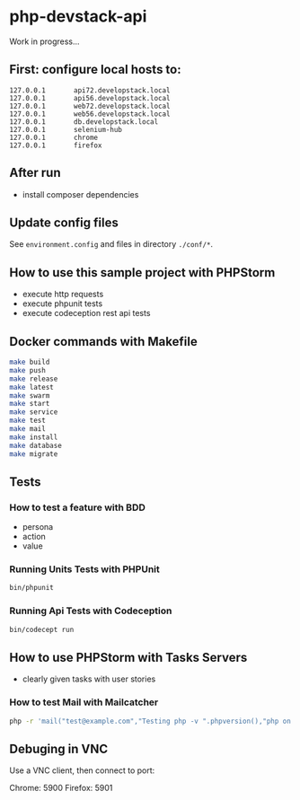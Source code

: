 # php-devstack-api

Work in progress...

## First: configure local hosts to:
```
127.0.0.1		api72.developstack.local
127.0.0.1		api56.developstack.local
127.0.0.1		web72.developstack.local
127.0.0.1		web56.developstack.local
127.0.0.1		db.developstack.local
127.0.0.1		selenium-hub
127.0.0.1		chrome
127.0.0.1		firefox
```

## After run
- install composer dependencies

## Update config files
See ``environment.config`` and files in directory ``./conf/*``.

## How to use this sample project with PHPStorm
- execute http requests
- execute phpunit tests
- execute codeception rest api tests

## Docker commands with Makefile

```bash
make build
make push
make release
make latest
make swarm
make start
make service
make test
make mail
make install
make database
make migrate
```

## Tests

### How to test a feature with BDD
- persona
- action
- value

### Running Units Tests with PHPUnit
```bash
bin/phpunit
```

### Running Api Tests with Codeception
```bash
bin/codecept run
```

## How to use PHPStorm with Tasks Servers
- clearly given tasks with user stories

### How to test Mail with Mailcatcher
```bash
php -r 'mail("test@example.com","Testing php -v ".phpversion(),"php on ".gethostname());'
```

## Debuging in VNC
Use a VNC client, then connect to port:

Chrome: 5900
Firefox: 5901
